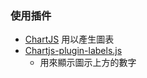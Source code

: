 


### 使用插件

- [ChartJS](https://cdnjs.cloudflare.com/ajax/libs/Chart.js/2.7.0/Chart.min.js) 用以產生圖表
- [Chartjs-plugin-labels.js](https://cdn.jsdelivr.net/gh/emn178/chartjs-plugin-labels/src/chartjs-plugin-labels.js) 
  - 用來顯示圖示上方的數字